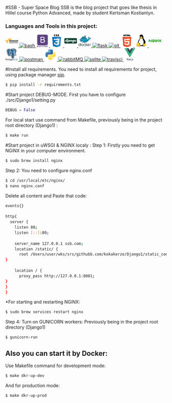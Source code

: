 #SSB - Super Space Blog
SSB is the blog project that goes like 
thesis in Hillel course Python Advanced, made by student Kertsman Kostiantyn.



<h3 align="left">Languages and Tools in this project:</h3>
<p align="left"> <a href="https://aws.amazon.com" target="_blank"> <img src="https://raw.githubusercontent.com/devicons/devicon/master/icons/amazonwebservices/amazonwebservices-original-wordmark.svg" alt="aws" width="40" height="40"/> </a> <a href="https://www.gnu.org/software/bash/" target="_blank"> <img src="https://www.vectorlogo.zone/logos/gnu_bash/gnu_bash-icon.svg" alt="bash" width="40" height="40"/> </a> <a href="https://getbootstrap.com" target="_blank"> <img src="https://raw.githubusercontent.com/devicons/devicon/master/icons/bootstrap/bootstrap-plain-wordmark.svg" alt="bootstrap" width="40" height="40"/> </a> <a href="https://www.w3schools.com/css/" target="_blank"> <img src="https://raw.githubusercontent.com/devicons/devicon/master/icons/css3/css3-original-wordmark.svg" alt="css3" width="40" height="40"/> </a> <a href="https://www.djangoproject.com/" target="_blank"> <img src="https://raw.githubusercontent.com/devicons/devicon/master/icons/django/django-original.svg" alt="django" width="40" height="40"/> </a> <a href="https://www.docker.com/" target="_blank"> <img src="https://raw.githubusercontent.com/devicons/devicon/master/icons/docker/docker-original-wordmark.svg" alt="docker" width="40" height="40"/> </a> <a href="https://flask.palletsprojects.com/" target="_blank"> <img src="https://www.vectorlogo.zone/logos/pocoo_flask/pocoo_flask-icon.svg" alt="flask" width="40" height="40"/> </a> <a href="https://git-scm.com/" target="_blank"> <img src="https://www.vectorlogo.zone/logos/git-scm/git-scm-icon.svg" alt="git" width="40" height="40"/> </a> <a href="https://www.w3.org/html/" target="_blank"> <img src="https://raw.githubusercontent.com/devicons/devicon/master/icons/html5/html5-original-wordmark.svg" alt="html5" width="40" height="40"/> </a>  <a href="https://www.linux.org/" target="_blank"> <img src="https://raw.githubusercontent.com/devicons/devicon/master/icons/linux/linux-original.svg" alt="linux" width="40" height="40"/> </a> <a href="https://www.nginx.com" target="_blank"> <img src="https://raw.githubusercontent.com/devicons/devicon/master/icons/nginx/nginx-original.svg" alt="nginx" width="40" height="40"/> </a> <a href="https://www.postgresql.org" target="_blank"> <img src="https://raw.githubusercontent.com/devicons/devicon/master/icons/postgresql/postgresql-original-wordmark.svg" alt="postgresql" width="40" height="40"/> </a> <a href="https://postman.com" target="_blank"> <img src="https://www.vectorlogo.zone/logos/getpostman/getpostman-icon.svg" alt="postman" width="40" height="40"/> </a> <a href="https://www.python.org" target="_blank"> <img src="https://raw.githubusercontent.com/devicons/devicon/master/icons/python/python-original.svg" alt="python" width="40" height="40"/> </a> <a href="https://www.rabbitmq.com" target="_blank"> <img src="https://www.vectorlogo.zone/logos/rabbitmq/rabbitmq-icon.svg" alt="rabbitMQ" width="40" height="40"/> </a> <a href="https://www.sqlite.org/" target="_blank"> <img src="https://www.vectorlogo.zone/logos/sqlite/sqlite-icon.svg" alt="sqlite" width="40" height="40"/> </a> <a href="https://travis-ci.org" target="_blank"> <img src="https://www.vectorlogo.zone/logos/travis-ci/travis-ci-icon.svg" alt="travisci" width="40" height="40"/> </a> <a href="https://vuejs.org/" target="_blank"> <img src="https://raw.githubusercontent.com/devicons/devicon/master/icons/vuejs/vuejs-original-wordmark.svg" alt="vuejs" width="40" height="40"/> </a> </p>

#Install all requirements.
You need to install all requirements for project, using package manager [pip](https://pip.pypa.io/en/stable/).
```bash
$ pip install -r requirements.txt
```

#Start project DEBUG-MODE.
First you have to configure ./src/Django1/setting.py 
```python
DEBUG = False
```
For local start use command from Makefile, previously being in the project root directory (Django1) :
```bash
$ make run
```

#Start project in uWSGI & NGiNX localy :
Step 1:
Firstly you need to get NGiNX in your computer environment.
```bash
$ sudo brew install nginx
```

Step 2: You need to configure nginx.conf
```bash
$ cd /usr/local/etc/nginx/
$ nano nginx.conf
```
Delete all content and Paste that code:
```bash
events{}

http{
  server {
    listen 80;
    listen [::]:80;

    server_name 127.0.0.1 ssb.com;
    location /static/ {
      root /Users/user/wks/srs/githubb.com/kokakerze/Django1/static_content/;
}

    location / {
      proxy_pass http://127.0.0.1:8081;
}
}
}
```

*For starting and restarting NGiNX:
```bash
$ sudo brew services restart nginx
```

Step 4: Turn on GUNICORN workers:
Previously being in the project root directory (Django1) 
```bash
$ gunicorn-run
```


<h2>Also you can start it by Docker:</h2>

Use Makefile command for development mode:

```bash
$ make dkr-up-dev
```

And for production mode:

```bash
$ make dkr-up-prod
```